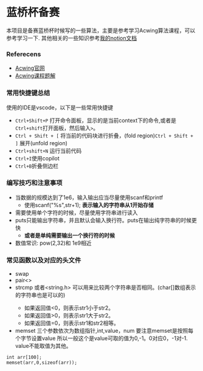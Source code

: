 
# 蓝桥杯备赛
本项目是备赛蓝桥杯时候写的一些算法，主要是参考学习Acwing算法课程，可以参考学习一下.
其他相关的一些知识参考[我的notion文档](https://donga5.notion.site/f660d51771b24f2484c6918481e8393d?pvs=4)

### Referecens
- [Acwing官网](https://www.acwing.com/activity/content/introduction/11/)
- [Acwing课程题解](https://www.cnblogs.com/littlehb/p/15393332.html)


### 常用快捷键总结
使用的IDE是vscode，以下是一些常用快捷键
- `Ctrl+Shift+P` 打开命令面板，显示的是当前context下的命令,或者是`Ctrl+shift`打开面板，然后输入`>`。
- `Ctrl + Shift + [` 将当前的代码块进行折叠，(fold region)`Ctrl + Shift + ]` 展开(unfold region)
- `Ctrl+shift+N` 运行当前代码
- `Ctrl+I`使用copilot
- `Ctrl+B`折叠侧边栏

### 编写技巧和注意事项
- 当数据的规模达到了1e6，输入输出应当尽量使用scanf和printf
    - 使用scanf("%s",str+1); **表示输入的字符串从1开始存储**
- 需要使用单个字符的时候，尽量使用字符串进行读入
- puts只能输出字符串，并且默认会输入换行符。puts在输出纯字符串的时候更快
    - **或者是单纯需要输出一个换行符的时候**
- 数值常识: pow(2,32)和 1e9相近


### 常见函数以及对应的头文件
- swap <algorithm>
- pair<>  <utility>
- strcmp <cstring> 或者<string.h> 可以用来比较两个字符串是否相同。(char[]数组表示的字符串也是可以的)
    - 如果返回值<0，则表示str1小于str2。
    - 如果返回值>0，则表示str1大于str2。
    - 如果返回值=0，则表示str1和str2相等。
- memset <cstring> 三个参数依次为数组指针,int,value，num
要注意memset是按照每个字节设置value
所以一般这个是value可取的值为0,-1。0对应0，-1对-1.
value不能取值为其他。
```
int arr[100];
memset(arr,0,sizeof(arr));
```